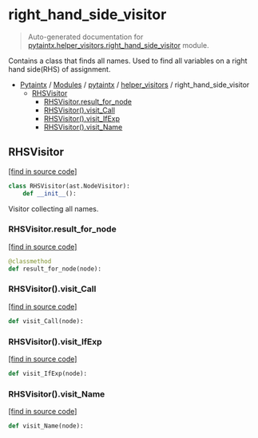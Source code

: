 # right_hand_side_visitor

> Auto-generated documentation for [pytaintx.helper_visitors.right_hand_side_visitor](../../../pytaintx/helper_visitors/right_hand_side_visitor.py) module.

Contains a class that finds all names.
Used to find all variables on a right hand side(RHS) of assignment.

- [Pytaintx](../../README.md#pytaintx-index) / [Modules](../../README.md#pytaintx-modules) / [pytaintx](../index.md#pytaintx) / [helper_visitors](index.md#helper_visitors) / right_hand_side_visitor
    - [RHSVisitor](#rhsvisitor)
        - [RHSVisitor.result_for_node](#rhsvisitorresult_for_node)
        - [RHSVisitor().visit_Call](#rhsvisitorvisit_call)
        - [RHSVisitor().visit_IfExp](#rhsvisitorvisit_ifexp)
        - [RHSVisitor().visit_Name](#rhsvisitorvisit_name)

## RHSVisitor

[[find in source code]](../../../pytaintx/helper_visitors/right_hand_side_visitor.py#L7)

```python
class RHSVisitor(ast.NodeVisitor):
    def __init__():
```

Visitor collecting all names.

### RHSVisitor.result_for_node

[[find in source code]](../../../pytaintx/helper_visitors/right_hand_side_visitor.py#L30)

```python
@classmethod
def result_for_node(node):
```

### RHSVisitor().visit_Call

[[find in source code]](../../../pytaintx/helper_visitors/right_hand_side_visitor.py#L17)

```python
def visit_Call(node):
```

### RHSVisitor().visit_IfExp

[[find in source code]](../../../pytaintx/helper_visitors/right_hand_side_visitor.py#L25)

```python
def visit_IfExp(node):
```

### RHSVisitor().visit_Name

[[find in source code]](../../../pytaintx/helper_visitors/right_hand_side_visitor.py#L14)

```python
def visit_Name(node):
```
